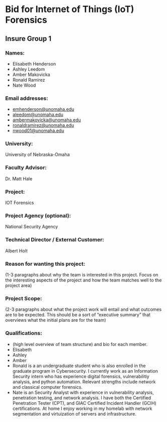 # Bid for Internet of Things (IoT) Forensics
## Insure Group 1


### Names:
* Elisabeth Henderson
* Ashley Leedom
* Amber Makovicka
* Ronald Ramirez
* Nate Wood

### Email addresses:
* emhenderson@unomaha.edu
* aleedom@unomaha.edu
* ambermakovicka@unomaha.edu
* ronaldramirez@unomaha.edu
* nwood01@unomaha.edu

### University:
University of Nebraska-Omaha

### Faculty Advisor:
Dr. Matt Hale

### Project:
IOT Forensics

### Project Agency (optional):
National Security Agency

### Technical Director / External Customer:
Albert Holt

### Reason for wanting this project:

(1-3 paragraphs about why the team is interested in this project. Focus on the interesting aspects of the project and how the team matches well to the project area)

### Project Scope:

(2-3 paragraphs about what the project work will entail and what outcomes are to be expected. This should be a sort of “executive summary” that overviews what the initial plans are for the team)

### Qualifications:

* (high level overview of team structure) and bio for each member.
* Elisabeth 
* Ashley 
* Amber 
* Ronald is a an undergraduate student who is also enrolled in the graduate program in Cybersecurity. I currently work as an Information Security intern who has experience digital forensics, vulnerabilitiy analysis, and python automation. Relevant strengths include network and classical computer forensics. 
* Nate is an Security Analyst with experience in vulnerability analysis, penetration testing, and network analysis. I have both the Certified Penetration Tester (CPT), and GIAC Certified Incident Handler (GCIH) certifications. At home I enjoy working in my homelab with network segmentation and virtuization of servers and infrastructure. 

